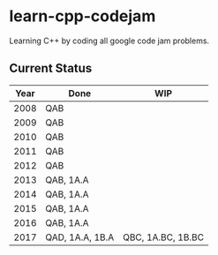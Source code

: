# learn-cpp-codejam
Learning C++ by coding all google code jam problems.

## Current Status
|Year|Done     |WIP   |
|----|---------|------|
|2008|QAB      |      |
|2009|QAB      |      |
|2010|QAB      |      |
|2011|QAB      |      |
|2012|QAB      |      |
|2013|QAB, 1A.A|      |
|2014|QAB, 1A.A|      |
|2015|QAB, 1A.A|      |
|2016|QAB, 1A.A|      |
|2017|QAD, 1A.A, 1B.A|QBC, 1A.BC, 1B.BC|
